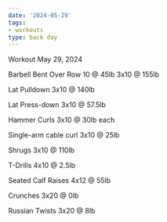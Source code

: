 ```yaml
---
date: '2024-05-29'
tags:
- workouts
type: back day
---
```


Workout May 29, 2024

Barbell Bent Over Row
10 @ 45lb
3x10 @ 155lb

Lat Pulldown
3x10 @ 140lb

Lat Press-down
3x10 @ 57.5lb

Hammer Curls
3x10 @ 30lb each

Single-arm cable curl
3x10 @ 25lb

Shrugs
3x10 @ 110lb

T-Drills
4x10 @ 2.5lb 

Seated Calf Raises
4x12 @ 55lb

Crunches
3x20 @ 0lb

Russian Twists
3x20 @ 8lb